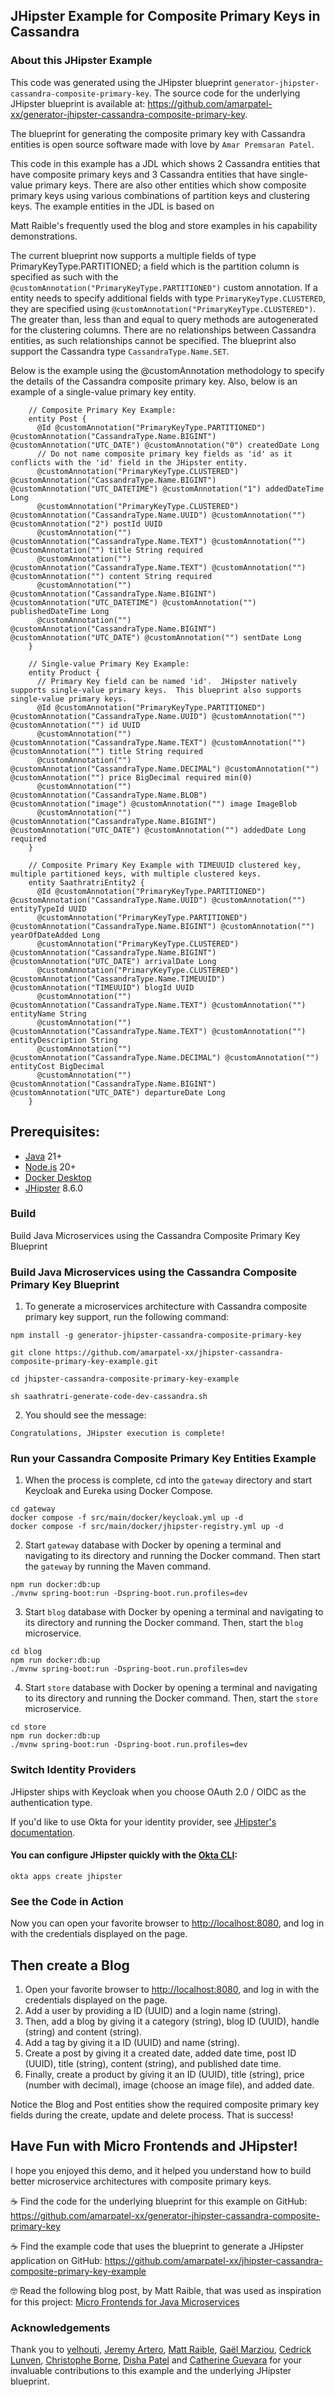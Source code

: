 
## JHipster Example for Composite Primary Keys in Cassandra

### About this JHipster Example

This code was generated using the JHipster blueprint `generator-jhipster-cassandra-composite-primary-key`. 
The source code for the underlying JHipster blueprint is available at: https://github.com/amarpatel-xx/generator-jhipster-cassandra-composite-primary-key.

The blueprint for generating the composite primary key with Cassandra entities is open source software made with love by `Amar Premsaran Patel`.

This code in this example has a JDL which shows 2 Cassandra entities that have composite primary keys and 3 Cassandra entities that have single-value primary keys. There are also other entities which show composite primary keys using various combinations of partition keys and clustering keys.  The example entities in the JDL is based on

Matt Raible's frequently used the blog and store examples in his capability demonstrations.

The current blueprint now supports a multiple fields of type PrimaryKeyType.PARTITIONED; a field which is the partition column is specified as such with the `@customAnnotation("PrimaryKeyType.PARTITIONED")` custom annotation. If a entity needs to specify additional fields with type `PrimaryKeyType.CLUSTERED`, they are specified using `@customAnnotation("PrimaryKeyType.CLUSTERED")`. The greater than, less than and equal to query methods are autogenerated for the clustering columns. There are no relationships between Cassandra entities, as such relationships cannot be specified. The blueprint also support the Cassandra type `CassandraType.Name.SET`.

Below is the example using the \@customAnnotation methodology to specify the details of the Cassandra composite primary key. Also, below is an example of a single-value primary key entity.
```
    // Composite Primary Key Example:
    entity Post {
      @Id @customAnnotation("PrimaryKeyType.PARTITIONED") @customAnnotation("CassandraType.Name.BIGINT") @customAnnotation("UTC_DATE") @customAnnotation("0") createdDate Long 
      // Do not name composite primary key fields as 'id' as it conflicts with the 'id' field in the JHipster entity.
      @customAnnotation("PrimaryKeyType.CLUSTERED") @customAnnotation("CassandraType.Name.BIGINT") @customAnnotation("UTC_DATETIME") @customAnnotation("1") addedDateTime Long
      @customAnnotation("PrimaryKeyType.CLUSTERED") @customAnnotation("CassandraType.Name.UUID") @customAnnotation("") @customAnnotation("2") postId UUID
      @customAnnotation("") @customAnnotation("CassandraType.Name.TEXT") @customAnnotation("") @customAnnotation("") title String required
      @customAnnotation("") @customAnnotation("CassandraType.Name.TEXT") @customAnnotation("") @customAnnotation("") content String required
      @customAnnotation("") @customAnnotation("CassandraType.Name.BIGINT") @customAnnotation("UTC_DATETIME") @customAnnotation("") publishedDateTime Long
      @customAnnotation("") @customAnnotation("CassandraType.Name.BIGINT") @customAnnotation("UTC_DATE") @customAnnotation("") sentDate Long
    }

    // Single-value Primary Key Example:
    entity Product {
      // Primary Key field can be named 'id'.  JHipster natively supports single-value primary keys.  This blueprint also supports single-value primary keys.
      @Id @customAnnotation("PrimaryKeyType.PARTITIONED") @customAnnotation("CassandraType.Name.UUID") @customAnnotation("") @customAnnotation("") id UUID
      @customAnnotation("") @customAnnotation("CassandraType.Name.TEXT") @customAnnotation("") @customAnnotation("") title String required
      @customAnnotation("") @customAnnotation("CassandraType.Name.DECIMAL") @customAnnotation("") @customAnnotation("") price BigDecimal required min(0)
      @customAnnotation("") @customAnnotation("CassandraType.Name.BLOB") @customAnnotation("image") @customAnnotation("") image ImageBlob
      @customAnnotation("") @customAnnotation("CassandraType.Name.BIGINT") @customAnnotation("UTC_DATE") @customAnnotation("") addedDate Long required
    }

    // Composite Primary Key Example with TIMEUUID clustered key, multiple partitioned keys, with multiple clustered keys.
    entity SaathratriEntity2 {
      @Id @customAnnotation("PrimaryKeyType.PARTITIONED") @customAnnotation("CassandraType.Name.UUID") @customAnnotation("") entityTypeId UUID
      @customAnnotation("PrimaryKeyType.PARTITIONED") @customAnnotation("CassandraType.Name.BIGINT") @customAnnotation("") yearOfDateAdded Long
      @customAnnotation("PrimaryKeyType.CLUSTERED") @customAnnotation("CassandraType.Name.BIGINT") @customAnnotation("UTC_DATE") arrivalDate Long
      @customAnnotation("PrimaryKeyType.CLUSTERED") @customAnnotation("CassandraType.Name.TIMEUUID") @customAnnotation("TIMEUUID") blogId UUID
      @customAnnotation("") @customAnnotation("CassandraType.Name.TEXT") @customAnnotation("") entityName String
      @customAnnotation("") @customAnnotation("CassandraType.Name.TEXT") @customAnnotation("") entityDescription String
      @customAnnotation("") @customAnnotation("CassandraType.Name.DECIMAL") @customAnnotation("") entityCost BigDecimal
      @customAnnotation("") @customAnnotation("CassandraType.Name.BIGINT") @customAnnotation("UTC_DATE") departureDate Long
    }
```

## Prerequisites:

- [Java](https://sdkman.io/) 21+
- [Node.js](https://nodejs.org/) 20+
- [Docker Desktop](https://www.docker.com/products/docker-desktop/)
- [JHipster](https://www.jhipster.tech/installation/) 8.6.0

### Build

Build Java Microservices using the Cassandra Composite Primary Key Blueprint

### Build Java Microservices using the Cassandra Composite Primary Key Blueprint

1. To generate a microservices architecture with Cassandra composite primary key support, run the following command:
```console
npm install -g generator-jhipster-cassandra-composite-primary-key

git clone https://github.com/amarpatel-xx/jhipster-cassandra-composite-primary-key-example.git

cd jhipster-cassandra-composite-primary-key-example

sh saathratri-generate-code-dev-cassandra.sh
```

 2. You should see the message:
```console
Congratulations, JHipster execution is complete!
```

### Run your Cassandra Composite Primary Key Entities Example

1.  When the process is complete, cd into the `gateway` directory and start Keycloak and Eureka using Docker Compose.
```console
cd gateway
docker compose -f src/main/docker/keycloak.yml up -d
docker compose -f src/main/docker/jhipster-registry.yml up -d
```

2.  Start `gateway` database with Docker by opening a terminal and navigating to its directory and running the Docker command. Then start the `gateway` by running the Maven command.
```console
npm run docker:db:up
./mvnw spring-boot:run -Dspring-boot.run.profiles=dev
```

3.  Start `blog` database with Docker by opening a terminal and navigating to its directory and running the Docker command. Then, start the `blog` microservice.
```console
cd blog
npm run docker:db:up
./mvnw spring-boot:run -Dspring-boot.run.profiles=dev
```

4.  Start `store` database with Docker by opening a terminal and navigating to its directory and running the Docker command. Then, start the `store` microservice.
```console
cd store
npm run docker:db:up
./mvnw spring-boot:run -Dspring-boot.run.profiles=dev
```

### Switch Identity Providers

JHipster ships with Keycloak when you choose OAuth 2.0 / OIDC as the authentication type.

If you'd like to use Okta for your identity provider, see [JHipster's documentation](https://www.jhipster.tech/security/#okta).

#### You can configure JHipster quickly with the [Okta CLI](https://cli.okta.com):
```console
okta apps create jhipster
```

### See the Code in Action

Now you can open your favorite browser to [http://localhost:8080](http://localhost:8080), and log in with the credentials displayed on the page.

## Then create a Blog
1.  Open your favorite browser to [http://localhost:8080](http://localhost:8080), and log in with the credentials displayed on the page.
2.  Add a user by providing a ID (UUID) and a login name (string).
3.  Then, add a blog by giving it a category (string), blog ID (UUID), handle (string) and content (string).
4.  Add a tag by giving it a ID (UUID) and name (string).
5.  Create a post by giving it a created date, added date time, post ID (UUID), title (string), content (string), and published date time.
6.  Finally, create a product by giving it an ID (UUID), title (string), price (number with decimal), image (choose an image file), and added date.


Notice the Blog and Post entities show the required composite primary key fields during the create, update and delete process. That is success!

## Have Fun with Micro Frontends and JHipster!

I hope you enjoyed this demo, and it helped you understand how to build better microservice architectures with composite primary keys.

☕️ Find the code for the underlying blueprint for this example on GitHub: https://github.com/amarpatel-xx/generator-jhipster-cassandra-composite-primary-key

☕️ Find the example code that uses the blueprint to generate a JHipster application on GitHub: https://github.com/amarpatel-xx/jhipster-cassandra-composite-primary-key-example

🤓 Read the following blog post, by Matt Raible, that was used as inspiration for this project: [Micro Frontends for Java Microservices](https://auth0.com/blog/micro-frontends-for-java-microservices/)

### Acknowledgements

Thank you to [yelhouti](https://github.com/yelhouti), [Jeremy Artero](https://www.linkedin.com/in/jeremyartero/), [Matt Raible](https://github.com/mraible), [Gaël Marziou](https://github.com/gmarziou), [Cedrick Lunven](https://www.linkedin.com/in/clunven/), [Christophe Borne](https://www.linkedin.com/in/christophe-bornet-bab1193/ ), [Disha Patel](https://www.linkedin.com/in/dishapatel860/) and [Catherine Guevara](https://www.linkedin.com/in/catherine-guevara-1a5375b1/) for your invaluable contributions to this example and the underlying JHipster blueprint.
